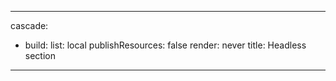

---
cascade:
- build:
    list: local
    publishResources: false
    render: never
title: Headless section
---


